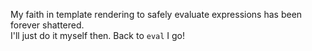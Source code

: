My faith in template rendering to safely evaluate expressions has been forever shattered.  
I'll just do it myself then. Back to `eval` I go!  
